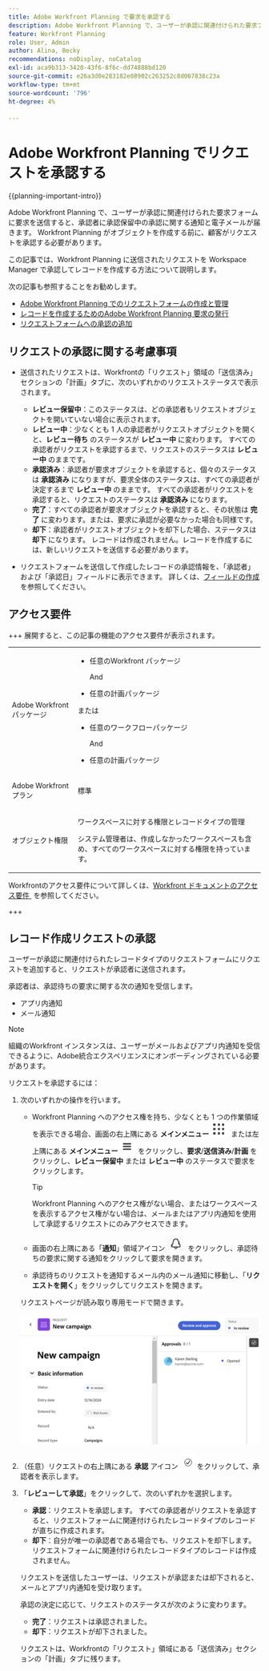 ```yaml
---
title: Adobe Workfront Planning で要求を承認する
description: Adobe Workfront Planning で、ユーザーが承認に関連付けられた要求フォームに要求を送信すると、承認者に承認保留中の承認に関する通知と電子メールが届きます。 Workfront Planning がオブジェクトを作成する前に、顧客がリクエストを承認する必要があります。
feature: Workfront Planning
role: User, Admin
author: Alina, Becky
recommendations: noDisplay, noCatalog
exl-id: aca9b313-3420-43f6-8f6c-dd74888bd120
source-git-commit: e26a3d0e283182e08902c263252c8d067838c23a
workflow-type: tm+mt
source-wordcount: '796'
ht-degree: 4%

---
```


# Adobe Workfront Planning でリクエストを承認する

<!--take Preview and Production references at Production time-->

<!-- do you need to add that only workspace owners can view the Submitted/ Planning tab?? - asking team in slack-->

<!--<span class="preview">The highlighted information on this page refers to functionality not yet generally available. It is available only in the Preview environment for all customers. After the monthly releases to Production, the same features are also available in the Production environment for customers who enabled fast releases. </span>   

<span class="preview">For information about fast releases, see [Enable or disable fast releases for your organization](/help/quicksilver/administration-and-setup/set-up-workfront/configure-system-defaults/enable-fast-release-process.md). </span>-->

{{planning-important-intro}}

Adobe Workfront Planning で、ユーザーが承認に関連付けられた要求フォームに要求を送信すると、承認者に承認保留中の承認に関する通知と電子メールが届きます。 Workfront Planning がオブジェクトを作成する前に、顧客がリクエストを承認する必要があります。

この記事では、Workfront Planning に送信されたリクエストを Workspace Manager で承認してレコードを作成する方法について説明します。

次の記事も参照することをお勧めします。

* [Adobe Workfront Planning でのリクエストフォームの作成と管理](/help/quicksilver/planning/requests/create-request-form.md)
* [レコードを作成するためのAdobe Workfront Planning 要求の発行](/help/quicksilver/planning/requests/submit-requests.md)
* [リクエストフォームへの承認の追加](/help/quicksilver/planning/requests/add-approval-to-request-form.md)

## リクエストの承認に関する考慮事項

* 送信されたリクエストは、Workfrontの「リクエスト」領域の「送信済み」セクションの「計画」タブに、次のいずれかのリクエストステータスで表示されます。

   * **レビュー保留中**：このステータスは、どの承認者もリクエストオブジェクトを開いていない場合に表示されます。
   * **レビュー中**：少なくとも 1 人の承認者がリクエストオブジェクトを開くと、**レビュー待ち** のステータスが **レビュー中** に変わります。 すべての承認者がリクエストを承認するまで、リクエストのステータスは **レビュー中** のままです。
   * **承認済み**：承認者が要求オブジェクトを承認すると、個々のステータスは **承認済み** になりますが、要求全体のステータスは、すべての承認者が決定するまで **レビュー中** のままです。 すべての承認者がリクエストを承認すると、リクエストのステータスは **承認済み** になります。
   * **完了**：すべての承認者が要求オブジェクトを承認すると、その状態は **完了** に変わります。または、要求に承認が必要なかった場合も同様です。
   * **却下**：承認者がリクエストオブジェクトを却下した場合、ステータスは **却下** になります。 レコードは作成されません。レコードを作成するには、新しいリクエストを送信する必要があります。

* リクエストフォームを送信して作成したレコードの承認情報を、「承認者」および「承認日」フィールドに表示できます。 詳しくは、[フィールドの作成](/help/quicksilver/planning/fields/create-fields.md)を参照してください。

## アクセス要件

+++ 展開すると、この記事の機能のアクセス要件が表示されます。 

<table style="table-layout:auto"> 
<col> 
</col> 
<col> 
</col> 
<tbody> 
<tr> 
   <td role="rowheader"><p>Adobe Workfront パッケージ</p></td> 
   <td> 
<ul><li><p>任意のWorkfront パッケージ</p></li>
And
<li><p>任意の計画パッケージ</p></li></ul>
または
<ul><li><p>任意のワークフローパッケージ</p></li>
And
<li><p>任意の計画パッケージ</p></li></ul>
   </td> </tr>

</tr> 
  <tr> 
   <td role="rowheader"><p>Adobe Workfront プラン</p></td> 
   <td><p>標準</p> 
  </td> 
  </tr> 
  <tr> 
   <td role="rowheader"><p>オブジェクト権限</p></td> 
   <td>   <p>ワークスペースに対する権限とレコードタイプの管理 </a> </p>  
   <p>システム管理者は、作成しなかったワークスペースも含め、すべてのワークスペースに対する権限を持っています。</p>  </td> 
  </tr>  
</tbody> 
</table>

Workfrontのアクセス要件について詳しくは、[Workfront ドキュメントのアクセス要件 &#x200B;](/help/quicksilver/administration-and-setup/add-users/access-levels-and-object-permissions/access-level-requirements-in-documentation.md) を参照してください。

+++

## レコード作成リクエストの承認

ユーザーが承認に関連付けられたレコードタイプのリクエストフォームにリクエストを追加すると、リクエストが承認者に送信されます。

承認者は、承認待ちの要求に関する次の通知を受信します。

* アプリ内通知
* メール通知

>[!NOTE]
>
>組織のWorkfront インスタンスは、ユーザーがメールおよびアプリ内通知を受信できるように、Adobe統合エクスペリエンスにオンボーディングされている必要があります。

リクエストを承認するには：

1. 次のいずれかの操作を行います。

   * Workfront Planning へのアクセス権を持ち、少なくとも 1 つの作業領域を表示できる場合、画面の右上隅にある **メインメニュー**![&#x200B; ドットのメインメニュー &#x200B;](assets/dots-menu.png) または左上隅にある **メインメニュー**![&#x200B; ラインのメインメニュー &#x200B;](assets/lines-menu.png) をクリックし、**要求**/**送信済み**/**計画** をクリックし、**レビュー保留中** または **レビュー中** のステータスで要求をクリックします。

     >[!TIP]
     >
     >Workfront Planning へのアクセス権がない場合、またはワークスペースを表示するアクセス権がない場合は、メールまたはアプリ内通知を使用して承認するリクエストにのみアクセスできます。

   * 画面の右上隅にある「**通知**」領域アイコン ![&#x200B; 統合シェルの通知領域アイコン &#x200B;](assets/notifications-area-icon-unified-shell.png) をクリックし、承認待ちの要求に関する通知をクリックして要求を開きます。
   * 承認待ちのリクエストを通知するメール内のメール通知に移動し、「**リクエストを開く**」をクリックしてリクエストを開きます。<!--add the name of the button here, from the email-->

   リクエストページが読み取り専用モードで開きます。

   ![&#x200B; レビューステータスの読み取り専用リクエストページ &#x200B;](assets/read-only-reqeust-page-in-review-status.png)

1. （任意）リクエストの右上隅にある **承認** アイコン ![&#x200B; 承認アイコン &#x200B;](assets/approvals-icon.png) をクリックして、承認者を表示します。
1. 「**レビューして承認**」をクリックして、次のいずれかを選択します。

   * **承認**：リクエストを承認します。 すべての承認者がリクエストを承認すると、リクエストフォームに関連付けられたレコードタイプのレコードが直ちに作成されます。
   * **却下**：自分が唯一の承認者である場合でも、リクエストを却下します。 リクエストフォームに関連付けられたレコードタイプのレコードは作成されません。

   リクエストを送信したユーザーは、リクエストが承認または却下されると、メールとアプリ内通知を受け取ります。

   承認の決定に応じて、リクエストのステータスが次のように変わります。

   * **完了**：リクエストは承認されました。
   * **却下**：リクエストが却下されました。

   リクエストは、Workfrontの「リクエスト」領域にある「送信済み」セクションの「計画」タブに残ります。
